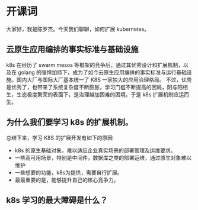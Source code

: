 # 开课词

大家好，我是陈罗杰。今天我们聊聊，如何扩展 kubernetes。

## 云原生应用编排的事实标准与基础设施

k8s 在经历了 swarm mesos 等框架的竞争后，通过其优秀设计和扩展机制，以及在 golang 的强悍加持下，成为了如今云原生应用编排的事实标准与运行基础设施。国内大厂与国际大厂基本统一了 K8S 一家独大的应用治理格局。
不过，优秀是优秀了，也带来了系统复杂度不断膨胀，学习门槛不断提高的困局，阴与阳相生，生态极度繁荣的表面下，是治理越加困难的困境。于是 k8s 扩展机制应运而生。

## 为什么我们要学习 k8s 的扩展机制。

总结下来，学习 K8S 的扩展开发有如下的原因

- k8s 的原生基础对象，难以适应企业真实场景的部署管理及运维要求。
- 一些高可用场景，特别是中间件，数据库之类的部署运维，通过原生对象难以维护
- 一些想要的功能，k8s为提供，需要自行扩展。
- 最最重要的是，能够提升自己的核心竞争力。

## k8s 学习的最大障碍是什么？






